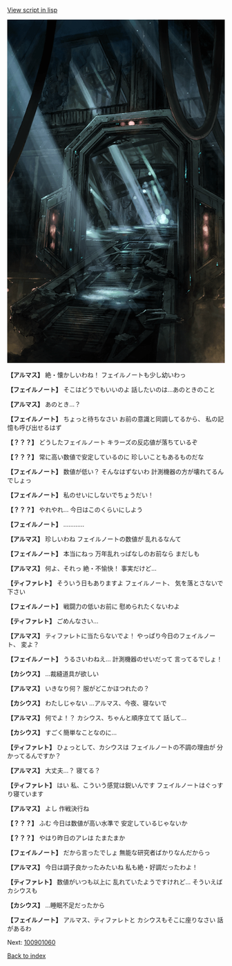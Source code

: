 [View script in lisp](../scripts/100901050.txt)

![bifrost.png](../images/backgrounds/bifrost.png)

**【アルマス】**
絶・懐かしいわね！
フェイルノートも少し幼いわっ

**【フェイルノート】**
そこはどうでもいいのよ
話したいのは…あのときのこと

**【アルマス】**
あのとき…？

**【フェイルノート】**
ちょっと待ちなさい
お前の意識と同調してるから、
私の記憶も呼び出せるはず

**【？？？】**
どうしたフェイルノート
キラーズの反応値が落ちているぞ

**【？？？】**
常に高い数値で安定しているのに
珍しいこともあるものだな

**【フェイルノート】**
数値が低い？
そんなはずないわ
計測機器の方が壊れてるんでしょっ

**【フェイルノート】**
私のせいにしないでちょうだい！

**【？？？】**
やれやれ…
今日はこのくらいにしよう

**【フェイルノート】**
…………

**【アルマス】**
珍しいわね
フェイルノートの数値が
乱れるなんて

**【フェイルノート】**
本当にねっ
万年乱れっぱなしのお前なら
まだしも

**【アルマス】**
何よ、それっ
絶・不愉快！
事実だけど…

**【ティファレト】**
そういう日もありますよ
フェイルノート、
気を落とさないで下さい

**【フェイルノート】**
戦闘力の低いお前に
慰められたくないわよ

**【ティファレト】**
ごめんなさい…

**【アルマス】**
ティファレトに当たらないでよ！
やっぱり今日のフェイルノート、
変よ？

**【フェイルノート】**
うるさいわねえ…
計測機器のせいだって
言ってるでしょ！

**【カシウス】**
…裁縫道具が欲しい

**【アルマス】**
いきなり何？
服がどこかほつれたの？

**【カシウス】**
わたしじゃない
…アルマス、今夜、寝ないで

**【アルマス】**
何でよ！？
カシウス、ちゃんと順序立てて
話して…

**【カシウス】**
すごく簡単なことなのに…

**【ティファレト】**
ひょっとして、カシウスは
フェイルノートの不調の理由が
分かってるんですか？

**【アルマス】**
大丈夫…？
寝てる？

**【ティファレト】**
はい
私、こういう感覚は鋭いんです
フェイルノートはぐっすり寝ています

**【アルマス】**
よし
作戦決行ね

**【？？？】**
ふむ
今日は数値が高い水準で
安定しているじゃないか

**【？？？】**
やはり昨日のアレは
たまたまか

**【フェイルノート】**
だから言ったでしょ
無能な研究者ばかりなんだからっ

**【アルマス】**
今日は調子良かったみたいね
私も絶・好調だったわよ！

**【ティファレト】**
数値がいつも以上に
乱れていたようですけれど…
そういえばカシウスも

**【カシウス】**
…睡眠不足だったから

**【フェイルノート】**
アルマス、ティファレトと
カシウスもそこに座りなさい
話があるわ

Next: [100901060](100901060.md)

[Back to index](index.md)
